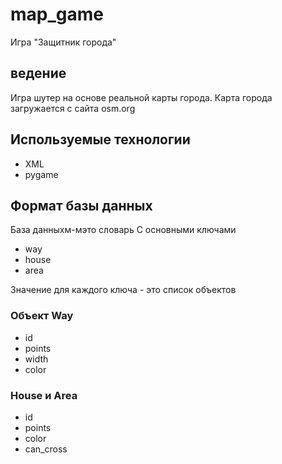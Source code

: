 # map_game
Игра "Защитник города"

## ведение

Игра шутер на основе реальной карты города.
Карта города загружается с сайта osm.org

## Используемые технологии

* XML
* pygame

## Формат базы данных

База данныхм-мэто словарь
С основными ключами

* way
* house
* area

Значение для каждого ключа - это список объектов

### Объект Way

* id
* points
* width
* color

### House и Area

* id
* points
* color
* can_cross